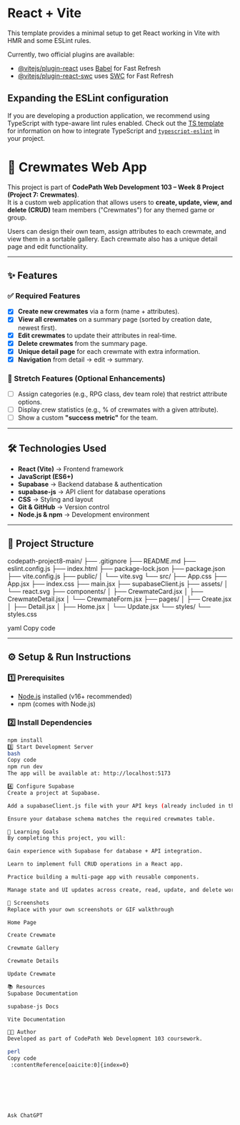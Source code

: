 # React + Vite

This template provides a minimal setup to get React working in Vite with HMR and some ESLint rules.

Currently, two official plugins are available:

- [@vitejs/plugin-react](https://github.com/vitejs/vite-plugin-react/blob/main/packages/plugin-react) uses [Babel](https://babeljs.io/) for Fast Refresh
- [@vitejs/plugin-react-swc](https://github.com/vitejs/vite-plugin-react/blob/main/packages/plugin-react-swc) uses [SWC](https://swc.rs/) for Fast Refresh

## Expanding the ESLint configuration

If you are developing a production application, we recommend using TypeScript with type-aware lint rules enabled. Check out the [TS template](https://github.com/vitejs/vite/tree/main/packages/create-vite/template-react-ts) for information on how to integrate TypeScript and [`typescript-eslint`](https://typescript-eslint.io) in your project.

# 🚀 Crewmates Web App

This project is part of **CodePath Web Development 103 – Week 8 Project (Project 7: Crewmates)**.  
It is a custom web application that allows users to **create, update, view, and delete (CRUD)** team members ("Crewmates") for any themed game or group.

Users can design their own team, assign attributes to each crewmate, and view them in a sortable gallery. Each crewmate also has a unique detail page and edit functionality.

---

## ✨ Features

### ✅ Required Features
- [x] **Create new crewmates** via a form (name + attributes).
- [x] **View all crewmates** on a summary page (sorted by creation date, newest first).
- [x] **Edit crewmates** to update their attributes in real-time.
- [x] **Delete crewmates** from the summary page.
- [x] **Unique detail page** for each crewmate with extra information.
- [x] **Navigation** from detail → edit → summary.

### 🌟 Stretch Features (Optional Enhancements)
- [ ] Assign categories (e.g., RPG class, dev team role) that restrict attribute options.
- [ ] Display crew statistics (e.g., % of crewmates with a given attribute).
- [ ] Show a custom **"success metric"** for the team.

---

## 🛠️ Technologies Used
- **React (Vite)** → Frontend framework
- **JavaScript (ES6+)**
- **Supabase** → Backend database & authentication
- **supabase-js** → API client for database operations
- **CSS** → Styling and layout
- **Git & GitHub** → Version control
- **Node.js & npm** → Development environment

---

## 📂 Project Structure
codepath-project8-main/
├── .gitignore
├── README.md
├── eslint.config.js
├── index.html
├── package-lock.json
├── package.json
├── vite.config.js
├── public/
│ └── vite.svg
└── src/
├── App.css
├── App.jsx
├── index.css
├── main.jsx
├── supabaseClient.js
├── assets/
│ └── react.svg
├── components/
│ ├── CrewmateCard.jsx
│ ├── CrewmateDetail.jsx
│ └── CrewmateForm.jsx
├── pages/
│ ├── Create.jsx
│ ├── Detail.jsx
│ ├── Home.jsx
│ └── Update.jsx
└── styles/
└── styles.css

yaml
Copy code

---

## ⚙️ Setup & Run Instructions

### 1️⃣ Prerequisites
- [Node.js](https://nodejs.org/) installed (v16+ recommended)
- npm (comes with Node.js)

### 2️⃣ Install Dependencies
```bash
npm install
3️⃣ Start Development Server
bash
Copy code
npm run dev
The app will be available at: http://localhost:5173

4️⃣ Configure Supabase
Create a project at Supabase.

Add a supabaseClient.js file with your API keys (already included in the project structure).

Ensure your database schema matches the required crewmates table.

🎯 Learning Goals
By completing this project, you will:

Gain experience with Supabase for database + API integration.

Learn to implement full CRUD operations in a React app.

Practice building a multi-page app with reusable components.

Manage state and UI updates across create, read, update, and delete workflows.

📸 Screenshots
Replace with your own screenshots or GIF walkthrough

Home Page

Create Crewmate

Crewmate Gallery

Crewmate Details

Update Crewmate

📚 Resources
Supabase Documentation

supabase-js Docs

Vite Documentation

👩‍💻 Author
Developed as part of CodePath Web Development 103 coursework.

perl
Copy code
 ​:contentReference[oaicite:0]{index=0}​







Ask ChatGPT

